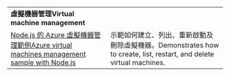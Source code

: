 | | |
|---|---|
| <span data-ttu-id="2b44b-101">**虛擬機器管理**</span><span class="sxs-lookup"><span data-stu-id="2b44b-101">**Virtual machine management**</span></span> ||
| [<span data-ttu-id="2b44b-102">Node.js 的 Azure 虛擬機器管理範例</span><span class="sxs-lookup"><span data-stu-id="2b44b-102">Azure virtual machines management sample with Node.js</span></span>](https://github.com/Azure-Samples/compute-node-manage-vm) | <span data-ttu-id="2b44b-103">示範如何建立、列出、重新啟動及刪除虛擬機器。</span><span class="sxs-lookup"><span data-stu-id="2b44b-103">Demonstrates how to create, list, restart, and delete virtual machines.</span></span> |